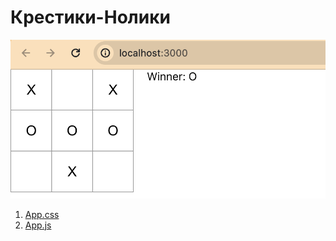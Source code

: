 # Крестики-Нолики

![](file.png)

1. [App.css](my-react-app/src/App.css)
2. [App.js](my-react-app/src/App.js)

